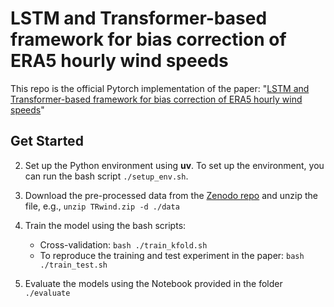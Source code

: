 # LSTM and Transformer-based framework for bias correction of ERA5 hourly wind speeds

This repo is the official Pytorch implementation of the paper: "[LSTM and Transformer-based framework for bias correction of ERA5 hourly wind speeds](https://papers.ssrn.com/sol3/papers.cfm?abstract_id=5125439)"

## Get Started
2. Set up the Python environment using **uv**. To set up the environment, you can run the bash script `./setup_env.sh`.
1. Download the pre-processed data from the [Zenodo repo](https://zenodo.org/records/15284192) and unzip the file, e.g., `unzip TRwind.zip -d ./data`
2. Train the model using the bash scripts:
    - Cross-validation: `bash ./train_kfold.sh`
    - To reproduce the training and test experiment in the paper: `bash ./train_test.sh`

3. Evaluate the models using the Notebook provided in the folder `./evaluate`
